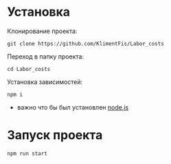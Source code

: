 # Установка
Клонирование проекта:
```shell
git clone https://github.com/KlimentFis/Labor_costs
```

Переход в папку проекта:
```shell
cd Labor_costs
```

Установка зависимостей:
```shell
npm i
```
- важно что бы был установлен [node.js](https://nodejs.org/dist/v20.15.0/node-v20.15.0-x64.msi)
# Запуск проекта
```shell
npm run start
```
